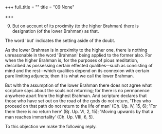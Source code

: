 +++
full_title = ""
title = "09 None"

+++


9. But on account of its proximity (to the higher Brahman) there is designation (of the lower Brahman) as that.

The word 'but' indicates the setting aside of the doubt.

As the lower Brahman is in proximity to the higher one, there is nothing unreasonable in the word 'Brahman' being applied to the former also. For when the higher Brahman is, for the purposes of pious meditation, described as possessing certain effected qualities--such as consisting of mind and the rest--which qualities depend on its connexion with certain pure limiting adjuncts; then it is what we call the lower Brahman.

But with the assumption of the lower Brahman there does not agree what scripture says about the souls not returning; for there is no permanence anywhere apart from the highest Brahman. And scripture declares that those who have set out on the road of the gods do not return, 'They who proceed on that path do not return to the life of man' (Cḥ. Up. IV, 15, 6); 'For them there is no return here' (Br̥. Up. VI, 2, 15); 'Moving upwards by that a man reaches immortality' (Cḥ. Up. VIII, 6, 5).

To this objection we make the following reply.

